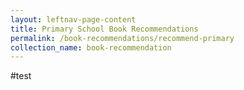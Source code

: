 ```yaml
---
layout: leftnav-page-content
title: Primary School Book Recommendations
permalink: /book-recommendations/recommend-primary
collection_name: book-recommendation
---
```


#test